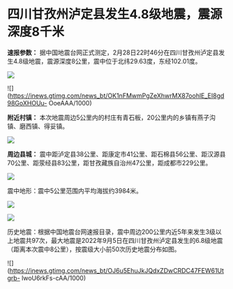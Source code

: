 # 四川甘孜州泸定县发生4.8级地震，震源深度8千米

**速报参数：**
据中国地震台网正式测定，2月28日22时46分在四川甘孜州泸定县发生4.8级地震，震源深度8公里，震中位于北纬29.63度，东经102.01度。

![](https://inews.gtimg.com/news_bt/Ogm2e_HcyhWorgA6kIPaw5_g2Klq437yaE6X6yttSuxfoAA/1000)

![](https://inews.gtimg.com/news_bt/OK1nFMwmPgZeXhwrMX87oohlE_EI8gd98GoXHOUu-
OoeAAA/1000)

**附近村镇：** 本次地震周边5公里内的村庄有青石板，20公里内的乡镇有燕子沟镇、磨西镇、得妥镇。

![](https://inews.gtimg.com/news_bt/OZLAkIBzqwgx8v4BLgFTuMFAuaKdZtryKMJGaaWkH1vjoAA/1000)

**周边县城：**
震中距泸定县38公里、距康定市41公里、距石棉县56公里、距汉源县70公里、距荥经县83公里，距甘孜藏族自治州47公里，距成都市229公里。

![](https://inews.gtimg.com/news_bt/O0X__F79XcAqBk7pBih7KcBF7QFEWQ1-HOcGlYwktYtq8AA/1000)

震中地形：震中5公里范围内平均海拔约3984米。

![](https://inews.gtimg.com/news_bt/OqPJVQARw_vJ0ycu_H2BmseSnjEJYHMbsJCHKnyBawlfgAA/1000)

![](https://inews.gtimg.com/news_bt/OaErhYyFNxgK0Bxow0UVDt9qTygp7g8Xo_m_LFVP5TCTYAA/1000)

历史地震：根据中国地震台网速报目录，震中周边200公里内近5年来发生3级以上地震共97次，最大地震是2022年9月5日在四川甘孜州泸定县发生的6.8级地震（距离本次震中8公里），按震级大小前50次历史地震分布如图。

![](https://inews.gtimg.com/news_bt/OJ6u5EhuJkJQdxZDwCRDC47FEW61Utgrb-
lwoU6rkFs-cAA/1000)

